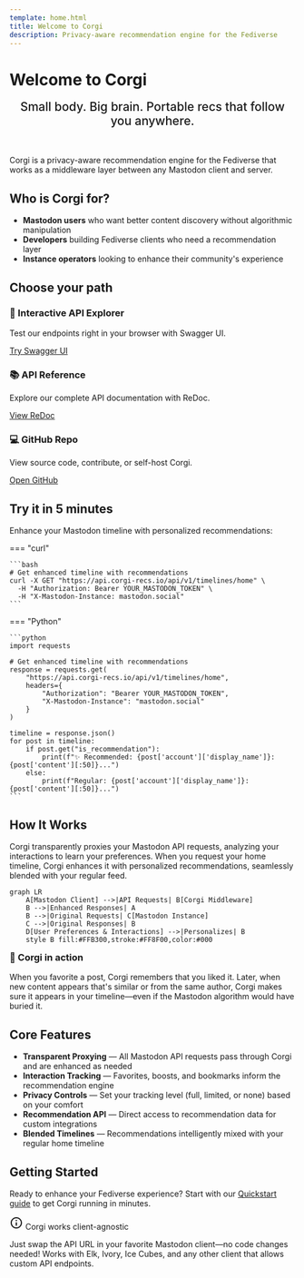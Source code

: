 ```yaml
---
template: home.html
title: Welcome to Corgi
description: Privacy-aware recommendation engine for the Fediverse
---
```


# Welcome to Corgi

<div style="text-align: center; margin-bottom: 3rem;">
  <h2 style="margin-top: 0; font-weight: 500; color: var(--md-corgi-neutral-600);">Small body. Big brain. Portable recs that follow you anywhere.</h2>
</div>

Corgi is a privacy-aware recommendation engine for the Fediverse that works as a middleware layer between any Mastodon client and server.

## Who is Corgi for?

- **Mastodon users** who want better content discovery without algorithmic manipulation
- **Developers** building Fediverse clients who need a recommendation layer
- **Instance operators** looking to enhance their community's experience

## Choose your path

<div class="corgi-grid">
  <div class="corgi-grid-item">
    <h3>🔎 Interactive API Explorer</h3>
    <p>Test our endpoints right in your browser with Swagger UI.</p>
    <a href="/api/v1/docs" class="corgi-button">Try Swagger UI</a>
  </div>
  
  <div class="corgi-grid-item">
    <h3>📚 API Reference</h3>
    <p>Explore our complete API documentation with ReDoc.</p>
    <a href="/api/v1/docs/redoc" class="corgi-button">View ReDoc</a>
  </div>
  
  <div class="corgi-grid-item">
    <h3>💻 GitHub Repo</h3>
    <p>View source code, contribute, or self-host Corgi.</p>
    <a href="https://github.com/andrewnordstrom/corgi-recommender-service" class="corgi-button">Open GitHub</a>
  </div>
</div>

## Try it in 5 minutes

Enhance your Mastodon timeline with personalized recommendations:

=== "curl"

    ```bash
    # Get enhanced timeline with recommendations
    curl -X GET "https://api.corgi-recs.io/api/v1/timelines/home" \
      -H "Authorization: Bearer YOUR_MASTODON_TOKEN" \
      -H "X-Mastodon-Instance: mastodon.social"
    ```

=== "Python"

    ```python
    import requests

    # Get enhanced timeline with recommendations
    response = requests.get(
        "https://api.corgi-recs.io/api/v1/timelines/home",
        headers={
            "Authorization": "Bearer YOUR_MASTODON_TOKEN",
            "X-Mastodon-Instance": "mastodon.social"
        }
    )
    
    timeline = response.json()
    for post in timeline:
        if post.get("is_recommendation"):
            print(f"✨ Recommended: {post['account']['display_name']}: {post['content'][:50]}...")
        else:
            print(f"Regular: {post['account']['display_name']}: {post['content'][:50]}...")
    ```

## How It Works

Corgi transparently proxies your Mastodon API requests, analyzing your interactions to learn your preferences. When you request your home timeline, Corgi enhances it with personalized recommendations, seamlessly blended with your regular feed.

```mermaid
graph LR
    A[Mastodon Client] -->|API Requests| B[Corgi Middleware]
    B -->|Enhanced Responses| A
    B -->|Original Requests| C[Mastodon Instance]
    C -->|Original Responses| B
    D[User Preferences & Interactions] -->|Personalizes| B
    style B fill:#FFB300,stroke:#FF8F00,color:#000
```

<div class="corgi-card">
  <h3 style="margin-top: 0;">🐾 Corgi in action</h3>
  <p>When you favorite a post, Corgi remembers that you liked it. Later, when new content appears that's similar or from the same author, Corgi makes sure it appears in your timeline—even if the Mastodon algorithm would have buried it.</p>
</div>

## Core Features

- **Transparent Proxying** — All Mastodon API requests pass through Corgi and are enhanced as needed
- **Interaction Tracking** — Favorites, boosts, and bookmarks inform the recommendation engine
- **Privacy Controls** — Set your tracking level (full, limited, or none) based on your comfort
- **Recommendation API** — Direct access to recommendation data for custom integrations
- **Blended Timelines** — Recommendations intelligently mixed with your regular home timeline

## Getting Started

Ready to enhance your Fediverse experience? Start with our [Quickstart guide](quickstart.md) to get Corgi running in minutes.

<div class="corgi-callout">
  <div class="corgi-callout-title">
    <svg xmlns="http://www.w3.org/2000/svg" viewBox="0 0 24 24" width="24" height="24" fill="currentColor"><path d="M12 22C6.477 22 2 17.523 2 12S6.477 2 12 2s10 4.477 10 10-4.477 10-10 10zm0-2a8 8 0 1 0 0-16 8 8 0 0 0 0 16zM11 7h2v2h-2V7zm0 4h2v6h-2v-6z"/></svg>
    Corgi works client-agnostic
  </div>
  <p>Just swap the API URL in your favorite Mastodon client—no code changes needed! Works with Elk, Ivory, Ice Cubes, and any other client that allows custom API endpoints.</p>
</div>
